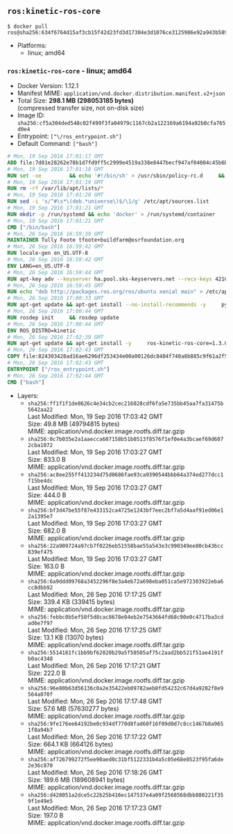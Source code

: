 ## `ros:kinetic-ros-core`

```console
$ docker pull ros@sha256:634f6764d15af3cb15f42d23fd3d17304e3d1076ce3125986e92a943b5898fda
```

-	Platforms:
	-	linux; amd64

### `ros:kinetic-ros-core` - linux; amd64

-	Docker Version: 1.12.1
-	Manifest MIME: `application/vnd.docker.distribution.manifest.v2+json`
-	Total Size: **298.1 MB (298053185 bytes)**  
	(compressed transfer size, not on-disk size)
-	Image ID: `sha256:cf5a304ded548c02f499f3fa04979c1167cb2a122169a6194a92b0cfa765d0e4`
-	Entrypoint: `["\/ros_entrypoint.sh"]`
-	Default Command: `["bash"]`

```dockerfile
# Mon, 19 Sep 2016 17:01:17 GMT
ADD file:7d01e28262e78b1d7fd9ff5c2999e4519a338e8447becf947af04004c45b6be9 in / 
# Mon, 19 Sep 2016 17:01:18 GMT
RUN set -xe 		&& echo '#!/bin/sh' > /usr/sbin/policy-rc.d 	&& echo 'exit 101' >> /usr/sbin/policy-rc.d 	&& chmod +x /usr/sbin/policy-rc.d 		&& dpkg-divert --local --rename --add /sbin/initctl 	&& cp -a /usr/sbin/policy-rc.d /sbin/initctl 	&& sed -i 's/^exit.*/exit 0/' /sbin/initctl 		&& echo 'force-unsafe-io' > /etc/dpkg/dpkg.cfg.d/docker-apt-speedup 		&& echo 'DPkg::Post-Invoke { "rm -f /var/cache/apt/archives/*.deb /var/cache/apt/archives/partial/*.deb /var/cache/apt/*.bin || true"; };' > /etc/apt/apt.conf.d/docker-clean 	&& echo 'APT::Update::Post-Invoke { "rm -f /var/cache/apt/archives/*.deb /var/cache/apt/archives/partial/*.deb /var/cache/apt/*.bin || true"; };' >> /etc/apt/apt.conf.d/docker-clean 	&& echo 'Dir::Cache::pkgcache ""; Dir::Cache::srcpkgcache "";' >> /etc/apt/apt.conf.d/docker-clean 		&& echo 'Acquire::Languages "none";' > /etc/apt/apt.conf.d/docker-no-languages 		&& echo 'Acquire::GzipIndexes "true"; Acquire::CompressionTypes::Order:: "gz";' > /etc/apt/apt.conf.d/docker-gzip-indexes 		&& echo 'Apt::AutoRemove::SuggestsImportant "false";' > /etc/apt/apt.conf.d/docker-autoremove-suggests
# Mon, 19 Sep 2016 17:01:19 GMT
RUN rm -rf /var/lib/apt/lists/*
# Mon, 19 Sep 2016 17:01:20 GMT
RUN sed -i 's/^#\s*\(deb.*universe\)$/\1/g' /etc/apt/sources.list
# Mon, 19 Sep 2016 17:01:21 GMT
RUN mkdir -p /run/systemd && echo 'docker' > /run/systemd/container
# Mon, 19 Sep 2016 17:01:21 GMT
CMD ["/bin/bash"]
# Mon, 26 Sep 2016 16:59:39 GMT
MAINTAINER Tully Foote tfoote+buildfarm@osrfoundation.org
# Mon, 26 Sep 2016 16:59:42 GMT
RUN locale-gen en_US.UTF-8
# Mon, 26 Sep 2016 16:59:42 GMT
ENV LANG=en_US.UTF-8
# Mon, 26 Sep 2016 16:59:44 GMT
RUN apt-key adv --keyserver ha.pool.sks-keyservers.net --recv-keys 421C365BD9FF1F717815A3895523BAEEB01FA116
# Mon, 26 Sep 2016 16:59:45 GMT
RUN echo "deb http://packages.ros.org/ros/ubuntu xenial main" > /etc/apt/sources.list.d/ros-latest.list
# Mon, 26 Sep 2016 17:00:33 GMT
RUN apt-get update && apt-get install --no-install-recommends -y     python-rosdep     python-rosinstall     python-vcstools     && rm -rf /var/lib/apt/lists/*
# Mon, 26 Sep 2016 17:00:44 GMT
RUN rosdep init     && rosdep update
# Mon, 26 Sep 2016 17:00:44 GMT
ENV ROS_DISTRO=kinetic
# Mon, 26 Sep 2016 17:02:39 GMT
RUN apt-get update && apt-get install -y     ros-kinetic-ros-core=1.3.0-0*     && rm -rf /var/lib/apt/lists/*
# Mon, 26 Sep 2016 17:02:43 GMT
COPY file:824303428ad16ae6296df253434e00a00126dc8404f740a8b885c9f61a2f5fcb in / 
# Mon, 26 Sep 2016 17:02:43 GMT
ENTRYPOINT ["/ros_entrypoint.sh"]
# Mon, 26 Sep 2016 17:02:44 GMT
CMD ["bash"]
```

-	Layers:
	-	`sha256:ff1f1f1de8626c4e34cb2cec216028cdf6fa5e735bb45aa7fa31475b5642aa22`  
		Last Modified: Mon, 19 Sep 2016 17:03:42 GMT  
		Size: 49.8 MB (49794815 bytes)  
		MIME: application/vnd.docker.image.rootfs.diff.tar.gzip
	-	`sha256:0c7b035e2a1aaecca607158b51b0513f8576f1ef0e4a3bcaef69d6072cba1072`  
		Last Modified: Mon, 19 Sep 2016 17:03:27 GMT  
		Size: 833.0 B  
		MIME: application/vnd.docker.image.rootfs.diff.tar.gzip
	-	`sha256:ac8ee255ff413234d75d0686fae93ca9390544bbb64a374ed277dcc1f15be4dc`  
		Last Modified: Mon, 19 Sep 2016 17:03:27 GMT  
		Size: 444.0 B  
		MIME: application/vnd.docker.image.rootfs.diff.tar.gzip
	-	`sha256:bf3d47be55f87e433152ca4725e1243bf7eec2bf7a5d4aaf91ed06e12a1395e7`  
		Last Modified: Mon, 19 Sep 2016 17:03:27 GMT  
		Size: 682.0 B  
		MIME: application/vnd.docker.image.rootfs.diff.tar.gzip
	-	`sha256:22a909724a97cb7f0226eb51558bae55a543e3c990349ee80cb436cc839ef475`  
		Last Modified: Mon, 19 Sep 2016 17:03:27 GMT  
		Size: 163.0 B  
		MIME: application/vnd.docker.image.rootfs.diff.tar.gzip
	-	`sha256:6a9ddd09768a3452296f8e3a4eb72a698eba051ca5e972303922eba6cc8dbb92`  
		Last Modified: Mon, 26 Sep 2016 17:17:25 GMT  
		Size: 339.4 KB (339415 bytes)  
		MIME: application/vnd.docker.image.rootfs.diff.tar.gzip
	-	`sha256:febbc0b5ef50f5d8cac8678e04eb2e7543664fd68c90e0c4717ba3cdad6e7f97`  
		Last Modified: Mon, 26 Sep 2016 17:17:25 GMT  
		Size: 13.1 KB (13070 bytes)  
		MIME: application/vnd.docker.image.rootfs.diff.tar.gzip
	-	`sha256:5514181fc1bb9bf62820b29a5f50505af75c2aad2bb521f51ae4191fb0ac4348`  
		Last Modified: Mon, 26 Sep 2016 17:17:21 GMT  
		Size: 222.0 B  
		MIME: application/vnd.docker.image.rootfs.diff.tar.gzip
	-	`sha256:96e80b63d56136c0a2e35422eb09782aeb8fd54232c67d4a9282f8e9564a070f`  
		Last Modified: Mon, 26 Sep 2016 17:17:48 GMT  
		Size: 57.6 MB (57630277 bytes)  
		MIME: application/vnd.docker.image.rootfs.diff.tar.gzip
	-	`sha256:9fe176ee64192be0c934df770d8fad60f16f09d0d7c8cc1467b8a9651f8a94b7`  
		Last Modified: Mon, 26 Sep 2016 17:17:22 GMT  
		Size: 664.1 KB (664126 bytes)  
		MIME: application/vnd.docker.image.rootfs.diff.tar.gzip
	-	`sha256:af726799272f5ee90aed0c31bf5122331b4a5c05e68e0523f95fa6de2e36c870`  
		Last Modified: Mon, 26 Sep 2016 17:18:26 GMT  
		Size: 189.6 MB (189608941 bytes)  
		MIME: application/vnd.docker.image.rootfs.diff.tar.gzip
	-	`sha256:d428051a2dce5c22b25b416ec147537e4a09f2568568dbb880221f359f1e49e5`  
		Last Modified: Mon, 26 Sep 2016 17:17:23 GMT  
		Size: 197.0 B  
		MIME: application/vnd.docker.image.rootfs.diff.tar.gzip

